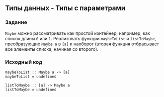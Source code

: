 ## Типы данных - Типы с параметрами

### Задание

`Maybe` можно рассматривать как простой контейнер, например, как список длины `0` или `1`. Реализовать функции `maybeToList` и `listToMaybe`, преобразующие `Maybe a` в `[a]` и наоборот (вторая функция отбрасывает все элементы списка, начиная со второго).

### Исходный код

```
maybeToList :: Maybe a -> [a]
maybeToList = undefined

listToMaybe :: [a] -> Maybe a
listToMaybe = undefined
```
